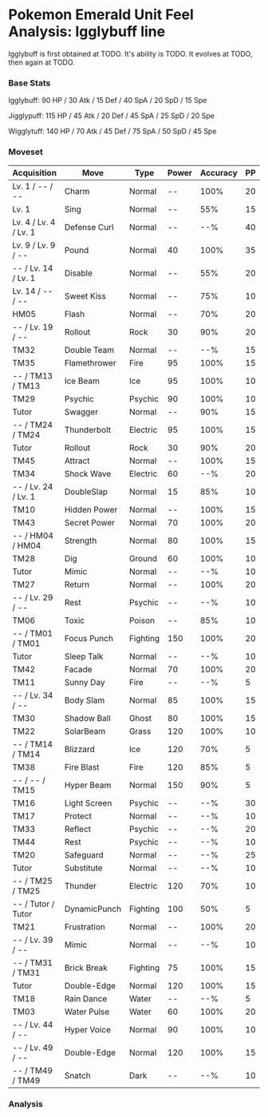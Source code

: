 # Pokemon Emerald Unit Feel Analysis: Igglybuff line

Igglybuff is first obtained at TODO. It's ability is TODO. It evolves at TODO, then again at TODO.

### Base Stats

Igglybuff: 90 HP / 30 Atk / 15 Def / 40 SpA / 20 SpD / 15 Spe

Jigglypuff: 115 HP / 45 Atk / 20 Def / 45 SpA / 25 SpD / 20 Spe

Wigglytuff: 140 HP / 70 Atk / 45 Def / 75 SpA / 50 SpD / 45 Spe

### Moveset

|Acquisition          |Move        |Type    |Power|Accuracy|PP |
|---                  |---         |---     |---  |---     |---|
|Lv. 1 / -- / --      |Charm       |Normal  |--   |100%    |20 |
|Lv. 1                |Sing        |Normal  |--   |55%     |15 |
|Lv. 4 / Lv. 4 / Lv. 1|Defense Curl|Normal  |--   |--%     |40 |
|Lv. 9 / Lv. 9 / --   |Pound       |Normal  |40   |100%    |35 |
|-- / Lv. 14 / Lv. 1  |Disable     |Normal  |--   |55%     |20 |
|Lv. 14 / -- / --     |Sweet Kiss  |Normal  |--   |75%     |10 |
|HM05                 |Flash       |Normal  |--   |70%     |20 |
|-- / Lv. 19 / --     |Rollout     |Rock    |30   |90%     |20 |
|TM32                 |Double Team |Normal  |--   |--%     |15 |
|TM35                 |Flamethrower|Fire    |95   |100%    |15 |
|-- / TM13 / TM13     |Ice Beam    |Ice     |95   |100%    |10 |
|TM29                 |Psychic     |Psychic |90   |100%    |10 |
|Tutor                |Swagger     |Normal  |--   |90%     |15 |
|-- / TM24 / TM24     |Thunderbolt |Electric|95   |100%    |15 |
|Tutor                |Rollout     |Rock    |30   |90%     |20 |
|TM45                 |Attract     |Normal  |--   |100%    |15 |
|TM34                 |Shock Wave  |Electric|60   |--%     |20 |
|-- / Lv. 24 / Lv. 1  |DoubleSlap  |Normal  |15   |85%     |10 |
|TM10                 |Hidden Power|Normal  |--   |100%    |15 |
|TM43                 |Secret Power|Normal  |70   |100%    |20 |
|-- / HM04 / HM04     |Strength    |Normal  |80   |100%    |15 |
|TM28                 |Dig         |Ground  |60   |100%    |10 |
|Tutor                |Mimic       |Normal  |--   |--%     |10 |
|TM27                 |Return      |Normal  |--   |100%    |20 |
|-- / Lv. 29 / --     |Rest        |Psychic |--   |--%     |10 |
|TM06                 |Toxic       |Poison  |--   |85%     |10 |
|-- / TM01 / TM01     |Focus Punch |Fighting|150  |100%    |20 |
|Tutor                |Sleep Talk  |Normal  |--   |--%     |10 |
|TM42                 |Facade      |Normal  |70   |100%    |20 |
|TM11                 |Sunny Day   |Fire    |--   |--%     |5  |
|-- / Lv. 34 / --     |Body Slam   |Normal  |85   |100%    |15 |
|TM30                 |Shadow Ball |Ghost   |80   |100%    |15 |
|TM22                 |SolarBeam   |Grass   |120  |100%    |10 |
|-- / TM14 / TM14     |Blizzard    |Ice     |120  |70%     |5  |
|TM38                 |Fire Blast  |Fire    |120  |85%     |5  |
|-- / -- / TM15       |Hyper Beam  |Normal  |150  |90%     |5  |
|TM16                 |Light Screen|Psychic |--   |--%     |30 |
|TM17                 |Protect     |Normal  |--   |--%     |10 |
|TM33                 |Reflect     |Psychic |--   |--%     |20 |
|TM44                 |Rest        |Psychic |--   |--%     |10 |
|TM20                 |Safeguard   |Normal  |--   |--%     |25 |
|Tutor                |Substitute  |Normal  |--   |--%     |10 |
|-- / TM25 / TM25     |Thunder     |Electric|120  |70%     |10 |
|-- / Tutor / Tutor   |DynamicPunch|Fighting|100  |50%     |5  |
|TM21                 |Frustration |Normal  |--   |100%    |20 |
|-- / Lv. 39 / --     |Mimic       |Normal  |--   |--%     |10 |
|-- / TM31 / TM31     |Brick Break |Fighting|75   |100%    |15 |
|Tutor                |Double-Edge |Normal  |120  |100%    |15 |
|TM18                 |Rain Dance  |Water   |--   |--%     |5  |
|TM03                 |Water Pulse |Water   |60   |100%    |20 |
|-- / Lv. 44 / --     |Hyper Voice |Normal  |90   |100%    |10 |
|-- / Lv. 49 / --     |Double-Edge |Normal  |120  |100%    |15 |
|-- / TM49 / TM49     |Snatch      |Dark    |--   |--%     |10 |

### Analysis